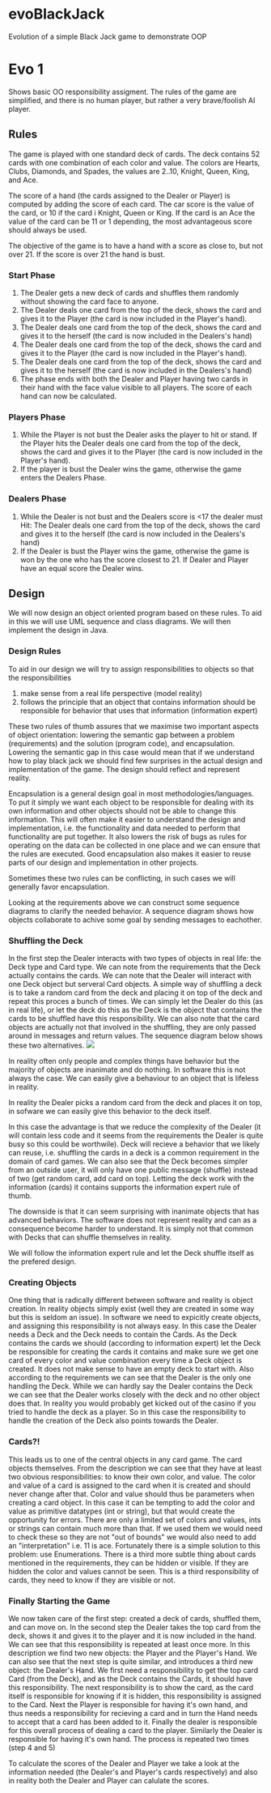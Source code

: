 # evoBlackJack
Evolution of a simple Black Jack game to demonstrate OOP

# Evo 1
Shows basic OO responsibility assigment. The rules of the game are simplified, and there is no human player, but rather a very brave/foolish AI player.

## Rules
The game is played with one standard deck of cards. The deck contains 52 cards with one combination of each color and value. The colors are Hearts, Clubs, Diamonds, and Spades, the values are 2..10, Knight, Queen, King, and Ace.

The score of a hand (the cards assigned to the Dealer or Player) is computed by adding the score of each card. The car score is the value of the card, or 10 if the card i Knight, Queen or King. If the card is an Ace the value of the card can be 11 or 1 depending, the most advantageous score should always be used.

The objective of the game is to have a hand with a score as close to, but not over 21. If the score is over 21 the hand is bust.

### Start Phase
 1. The Dealer gets a new deck of cards and shuffles them randomly without showing the card face to anyone.
 2. The Dealer deals one card from the top of the deck, shows the card and gives it to the Player (the card is now included in the Player's hand).
 3. The Dealer deals one card from the top of the deck, shows the card and gives it to the herself (the card is now included in the Dealers's hand)
 4. The Dealer deals one card from the top of the deck, shows the card and gives it to the Player (the card is now included in the Player's hand).
 5. The Dealer deals one card from the top of the deck, shows the card and gives it to the herself (the card is now included in the Dealers's hand)
 6. The phase ends with both the Dealer and Player having two cards in their hand with the face value visible to all players. The score of each hand can now be calculated.
 
### Players Phase
 1. While the Player is not bust the Dealer asks the player to hit or stand. If the Player hits the Dealer deals one card from the top of the deck, shows the card and gives it to the Player (the card is now included in the Player's hand).
 2. If the player is bust the Dealer wins the game, otherwise the game enters the Dealers Phase.
 
### Dealers Phase
 1. While the Dealer is not bust and the Dealers score is <17 the dealer must Hit: The Dealer deals one card from the top of the deck, shows the card and gives it to the herself (the card is now included in the Dealers's hand)
 2. If the Dealer is bust the Player wins the game, otherwise the game is won by the one who has the score closest to 21. If Dealer and Player have an equal score the Dealer wins.

## Design
We will now design an object oriented program based on these rules. To aid in this we will use UML sequence and class diagrams. We will then implement the design in Java.

### Design Rules
To aid in our design we will try to assign responsibilities to objects so that the responsibilities
 1. make sense from a real life perspective (model reality)
 2. follows the principle that an object that contains information should be responsible for behavior that uses that information (information expert)
 
These two rules of thumb assures that we maximise two important aspects of object orientation: lowering the semantic gap between a problem (requirements) and the solution (program code), and encapsulation. Lowering the semantic gap in this case would mean that if we understand how to play black jack we should find few surprises in the actual design and implementation of the game. The design should reflect and represent reality.

Encapsulation is a general design goal in most methodologies/languages. To put it simply we want each object to be responsible for dealing with its own information and other objects should not be able to change this information. This will often make it easier to understand the design and implementation, i.e. the functionality and data needed to perform that functionality are put together. It also lowers the risk of bugs as rules for operating on the data can be collected in one place and we can ensure that the rules are executed. Good encapsulation also makes it easier to reuse parts of our design and implementation in other projects.

Sometimes these two rules can be conflicting, in such cases we will generally favor encapsulation.
 
Looking at the requirements above we can construct some sequence diagrams to clarify the needed behavior. A sequence diagram shows how objects collaborate to achive some goal by sending messages to eachother.
 
 ### Shuffling the Deck
 In the first step the Dealer interacts with two types of objects in real life: the Deck type and Card type. We can note from the requirements that the Deck actually contains the cards. We can note that the Dealer will interact with one Deck object but serveral Card objects. A simple way of shuffling a deck is to take a random card from the deck and placing it on top of the deck and repeat this proces a bunch of times. We can simply let the Dealer do this (as in real life), or let the deck do this as the Deck is the object that contains the cards to be shuffled have this responsibility. We can also note that the card objects are actually not that involved in the shuffling, they are only passed around in messages and return values. The sequence diagram below shows these two alternatives.
 ![](https://app.genmymodel.com/api/projects/_-kk90CqgEeuxZMUIY-ihGw/diagrams/_OSvpEAzPEDmYaKiOUqCuEA/jpeg)
 
 In reality often only people and complex things have behavior but the majority of objects are inanimate and do nothing. In software this is not always the case. We can easily give a behaviour to an object that is lifeless in reality.

In reality the Dealer picks a random card from the deck and places it on top, in sofware we can easily give this behavior to the deck itself.

 In this case the advantage is that we reduce the complexity of the Dealer (it will contain less code and it seems from the requirements the Dealer is quite busy so this could be worthwile). Deck will recieve a behavior that we likely can reuse, i.e. shuffling the cards in a deck is a common requirement in the domain of card games. We can also see that the Deck becomes simpler from an outside user, it will only have one public message (shuffle) instead of two (get random card, add card on top). Letting the deck work with the information (cards) it contains supports the information expert rule of thumb.

 The downside is that it can seem surprising with inanimate objects that has advanced behaviors. The software does not represent reality and can as a consequence become harder to understand. It is simply not that common with Decks that can shuffle themselves in reality.
 
 We will follow the information expert rule and let the Deck shuffle itself as the prefered design.
 
 ### Creating Objects
 One thing that is radically different between software and reality is object creation. In reality objects simply exist (well they are created in some way but this is seldom an issue). In software we need to expicitly create objects, and assigning this responsibility is not always easy. In this case the Dealer needs a Deck and the Deck needs to contain the Cards. As the Deck contains the cards we should (according to information expert) let the Deck be responsible for creating the cards it contains and make sure we get one card of every color and value combination every time a Deck object is created. It does not make sense to have an empty deck to start with.
 Also according to the requirements we can see that the Dealer is the only one handling the Deck. While we can hardly say the Dealer contains the Deck we can see that the Dealer works closely with the deck and no other object does that. In reality you would probably get kicked out of the casino if you tried to handle the deck as a player. So in this case the responsibility to handle the creation of the Deck also points towards the Dealer.
 
 ### Cards?!
 This leads us to one of the central objects in any card game. The card objects themselves. From the description we can see that they have at least two obvious responsibilities: to know their own color, and value. The color and value of a card is assigned to the card when it is created and should never change after that. Color and value should thus be parameters when creating a card object. In this case it can be tempting to add the color and value as primitive datatypes (int or string), but that would create the opportunity for errors. There are only a limited set of colors and values, ints or strings can contain much more than that. If we used them we would need to check these so they are not "out of bounds" we would also need to add an "interpretation" i.e. 11 is ace. Fortunately there is a simple solution to this problem: use Enumerations.
 There is a third more subtle thing about cards mentioned in the requirements, they can be hidden or visible. If they are hidden the color and values cannot be seen. This is a third responsibility of cards, they need to know if they are visible or not.
 
### Finally Starting the Game
We now taken care of the first step: created a deck of cards, shuffled them, and can move on.
In the second step the Dealer takes the top card from the deck, shows it and gives it to the player and it is now included in the hand. We can see that this responsibility is repeated at least once more. In this description we find two new objects: the Player and the Player's Hand. We can also see that the next step is quite similar, and introduces a third new object: the Dealer's Hand.
We first need a responsibility to get the top card Card (from the Deck), and as the Deck contains the Cards, it should have this responsibility. The next responsibility is to show the card, as the card itself is responsible for knowing if it is hidden, this responsibility is assigned to the Card. Next the Player is responsible for having it's own hand, and thus needs a responsibility for recieving a card and in turn the Hand needs to accept that a card has been added to it. Finally the dealer is responsible for this overall process of dealing a card to the player.
Similarly the Dealer is responsible for having it's own hand.
The process is repeated two times (step 4 and 5)

To calculate the scores of the Dealer and Player we take a look at the information needed (the Dealer's and Player's cards respectively) and also in reality both the Dealer and Player can calulate the scores. 

